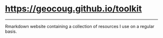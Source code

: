 # https://geocoug.github.io/toolkit

---

Rmarkdown website containing a collection of resources I use on a regular basis.
